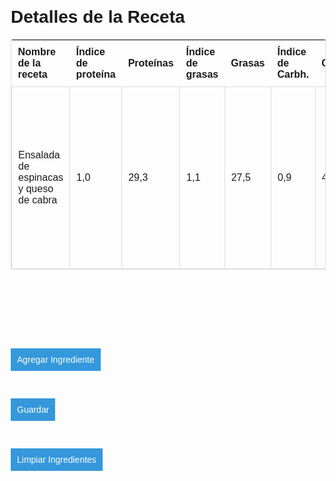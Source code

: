
<html lang="es">
<head>
  <meta charset="UTF-8">
  <meta name="viewport" content="width=device-width, initial-scale=1.0">
  <title>Receta</title>
  <style>
    body {
      font-family: Arial, sans-serif;
      margin: 20px;
    }
    table {
      width: 100%;
      margin-bottom: 20px;
    }
    table, th, td {
      border: 1px solid #ddd;
    }
    th, td {
      padding: 10px;
      text-align: left;
    }
    th {
      font-weight: bold;
      border: none;
      background: none;
    }
    /* Nuevos estilos para quitar el borde de los desplegables */
    select {
      border: none;
      outline: none;
      background: none;
      font-size:16px;
    }
    textarea, input {
      font-family: Arial, sans-serif;
      border: none;
      background: none;
      outline: none;
      font-size: 1em;
      margin-top: 10px;
    }
    textarea {
      resize: none;
      font-size: 1.5em;
      font-weight: bold;
      width: 100%;
      
    }
    .icon-pencil, .icon-trash {
      width: 16px;
      height: 20px;
      cursor: pointer;
      display: inline-block;
      vertical-align: middle;
    }
    .icon-pencil {
      background: url('https://www.svgrepo.com/show/359598/pencil.svg') center/contain no-repeat;
    }
    .icon-trash {
      background: url('https://www.svgrepo.com/show/359065/remove.svg') center/contain no-repeat;
    }
    button {
      border: none;
      padding: 10px;
      background-color: #3498db;
      color: #fff;
      cursor: pointer;
      font-size:14px;
      margin-top: 30px;
    }
  </style>
</head>
<body>
  <h1>Detalles de la Receta</h1>

  <!-- Tabla con la información de la receta -->
  <table id="tablaReceta">
    <tr>
      <th>Nombre de la receta</th>
      <th>Índice de proteína</th>
      <th>Proteínas</th>
      <th>Índice de grasas</th>
      <th>Grasas</th>
      <th>Índice de Carbh.</th>
      <th>Carbh</th>
      <th>Kcal</th>
      <th>Ingredientes</th>
    </tr>
    <tr>
      <td id="tituloReceta" contenteditable="false">Ensalada de espinacas y queso de cabra</td>
      <td contenteditable="false">1,0</td>
      <td contenteditable="false">29,3</td>
      <td contenteditable="false">1,1</td>
      <td contenteditable="false">27,5</td>
      <td contenteditable="false">0,9</td>
      <td contenteditable="false">42,2</td>
      <td contenteditable="false">522,1</td>
      <td id="ingredientesReceta" contenteditable="false">150g Queso de cabra, 30g espinacas, 100g patatas cocidas, 10g nueces, 5g Aceite de Oliva Virgen Extra, 1 Tomate, 0,5 Manzana, 10g Vinagre Balsámico de Módena</td>
    </tr>
  </table>

  <!-- Área de edición -->
 <div id="edicionTitulo">
  <textarea id="tituloEditable" style="width: 90%; overflow: hidden;text-overflow: ellipsis; box-sizing: border-box; resize: none; font-size: 1.5em; font-weight: bold;" oninput="ajustarAltura(this)"></textarea>
</div>

 <!-- Cantidades -->
<div id="edicionCantidades">
  <!-- Aquí se añadirán los campos de edición de cantidades dinámicamente -->
</div>

<!-- Ingredientes -->
<div id="edicionIngredientes">
  <!-- Aquí se añadirán los campos de edición de ingredientes dinámicamente -->
</div>

  <!-- Botón de agregar campo de edición -->
  <button onclick="agregarCampoEdicion()">Agregar Ingrediente</button>

  <!-- Botón de guardar -->
  <button onclick="guardarEdicion()">Guardar</button>
  
  
  <!-- Botón de guardar nueva receta -->
<button onclick="limpiarDatosTituloIngredientes()">Limpiar Ingredientes</button>
  
  

  <script>
    
    
    function ajustarAltura(elemento) {
  elemento.style.height = 'auto';
  elemento.style.height = (elemento.scrollHeight) + 'px';
}
  
    

    function hacerEditable(id) {
      const elemento = document.getElementById(id);
      elemento.removeAttribute('readonly');
      elemento.focus();
    }

    

    function guardar(elemento, columna) {
      // Aquí puedes escribir el código para guardar el dato editado.
      if (columna === 'titulo') {
        const tituloReceta = document.getElementById('tituloReceta');
        tituloReceta.innerText = elemento.value;
      } else if (columna === 'ingredientes') {
        alert(`Dato "${elemento.value}" guardado correctamente.`);
        const ingredientesReceta = document.getElementById('ingredientesReceta');
        ingredientesReceta.innerText = elemento.value;
      }
    }

    // Agrega tus opciones de ingredientes aquí
    const opcionesIngredientes = ["Queso de cabra", "Espinacas", "Patatas cocidas", "Nueces", "Aceite de Oliva Virgen Extra", "Tomate", "Manzana", "Vinagre Balsámico de Módena"];

    // Llenar el textarea con el valor inicial de la tabla
    const tituloReceta = document.getElementById('tituloReceta');
    const tituloEditable = document.getElementById('tituloEditable');
    tituloEditable.value = tituloReceta.innerText;

    // Obtener las cantidades e ingredientes de la columna 9
    const ingredientesReceta = document.getElementById('ingredientesReceta');
    const cantidadesIngredientes = ingredientesReceta.innerText.split(', ');

    // Llenar la sección de edición con las cantidades e ingredientes
    const seccionIngredientes = document.getElementById('edicionIngredientes');
    cantidadesIngredientes.forEach((item, index) => {
      const [cantidad, ...resto] = item.split(' ');
      const ingrediente = resto.join(' '); // Unir las palabras del ingrediente
      agregarCampoEdicion(cantidad, ingrediente);
    });

    // Función para agregar un campo de edición con desplegables
    function agregarCampoEdicion(cantidad = '', ingrediente = '') {
      const nuevoCampo = document.createElement('div');
      nuevoCampo.className = 'editable';

      const inputCantidad = document.createElement('input');
      inputCantidad.type = 'text';
      inputCantidad.value = cantidad;
      inputCantidad.style.width = '15%'; // Estilo específico para cantidades

      const selectIngrediente = document.createElement('select');
      selectIngrediente.style.width = '75%'; // Estilo específico para ingredientes

      // Agrega opciones al desplegable
      opcionesIngredientes.forEach(opcion => {
        const option = document.createElement('option');
        option.value = opcion;
        option.text = opcion;
        selectIngrediente.appendChild(option);
      });

      // Selecciona la opción por defecto
      selectIngrediente.value = ingrediente;

      const iconPencil = document.createElement('div');
      iconPencil.className = 'icon-pencil';
      iconPencil.onclick = function () {
        hacerEditable(inputCantidad.id);
        hacerEditable(selectIngrediente.id);
      };

      const iconTrash = document.createElement('div');
      iconTrash.className = 'icon-trash';
      iconTrash.onclick = function () {
        seccionIngredientes.removeChild(nuevoCampo);
      };

      nuevoCampo.appendChild(iconTrash);
      nuevoCampo.appendChild(inputCantidad);
      nuevoCampo.appendChild(selectIngrediente);
      

      seccionIngredientes.appendChild(nuevoCampo);
    }


   function guardarEdicion() {
  // Obtener la tabla
  const tablaReceta = document.getElementById('tablaReceta');

  // Obtener el título editable y la cadena de cantidades e ingredientes
  const tituloEditable = document.getElementById('tituloEditable').value.trim();
  let cantidadesIngredientes = '';

  const camposEdicion = document.querySelectorAll('.editable');
  camposEdicion.forEach(campo => {
    const inputCantidad = campo.querySelector('input:nth-child(2)');
    const selectIngrediente = campo.querySelector('select');

    if (inputCantidad.value.trim() !== '') {
      const cantidadIngrediente = `${inputCantidad.value.trim()} ${selectIngrediente.value.trim()}`;
      cantidadesIngredientes += `${cantidadIngrediente}, `;
    }
  });

  // Eliminar la última coma y espacio
  cantidadesIngredientes = cantidadesIngredientes.slice(0, -2);

  // Buscar la fila correspondiente al título editable
  let filaEncontrada = null;
  for (let i = 1; i < tablaReceta.rows.length; i++) {
    const tituloFila = tablaReceta.rows[i].cells[0].innerText.trim();
    if (tituloFila === tituloEditable) {
      // Si se encuentra la fila, preguntar si se desea sobrescribir la receta
      const confirmacion = window.confirm('¿Desea sobrescribir la receta existente con este título?');
      if (confirmacion) {
        // Si el usuario elige sobrescribir, actualizar los datos
        filaEncontrada = tablaReceta.rows[i];
        filaEncontrada.cells[0].innerText = tituloEditable; // Actualizar título

        // Actualizar la cadena de cantidades e ingredientes en la última celda
        filaEncontrada.cells[8].innerText = cantidadesIngredientes;
      } else {
        // Si el usuario elige no sobrescribir, abortar la función
        return;
      }
    }
  }

  // Si no se encuentra la fila, mostrar un cuadro de diálogo
  if (!filaEncontrada) {
    const confirmacion = window.confirm('¿Desea guardar una nueva receta?');
    if (confirmacion) {
      // Si el usuario elige guardar nueva receta, llamar a la función correspondiente
      guardarNuevaReceta();
      return; // Salir de la función para evitar la limpieza del área de edición
    } else {
      // Si el usuario elige cancelar, puedes realizar alguna acción adicional o simplemente salir
      return;
    }
  }
}

function guardarNuevaReceta() {
  // Obtener la tabla
  const tablaReceta = document.getElementById('tablaReceta');

  // Crear una nueva fila
  const nuevaFila = tablaReceta.insertRow(tablaReceta.rows.length);

  // Insertar celdas en la nueva fila
  for (let i = 0; i < 9; i++) {
    const nuevaCelda = nuevaFila.insertCell(i);

    if (i === 0) {
      // Si es la primera celda (título), tomar el valor del campo de edición
      nuevaCelda.innerText = document.getElementById('tituloEditable').value;
    } else if (i === 8) {
      // Si es la última celda (ingredientes), construir la cadena de cantidades e ingredientes
      let cantidadesIngredientes = '';
      const camposEdicion = document.querySelectorAll('.editable');

      camposEdicion.forEach(campo => {
        const inputCantidad = campo.querySelector('input:nth-child(2)');
        const selectIngrediente = campo.querySelector('select');

        if (inputCantidad.value.trim() !== '') {
          const cantidadIngrediente = `${inputCantidad.value.trim()} ${selectIngrediente.value.trim()}`;
          cantidadesIngredientes += `${cantidadIngrediente}, `;
        }
      });

      // Eliminar la última coma y espacio
      cantidadesIngredientes = cantidadesIngredientes.slice(0, -2);

      // Asignar la cadena de cantidades e ingredientes a la nueva celda
      nuevaCelda.innerText = cantidadesIngredientes;
    }
  }
}



  </script>
</body>
</html>
